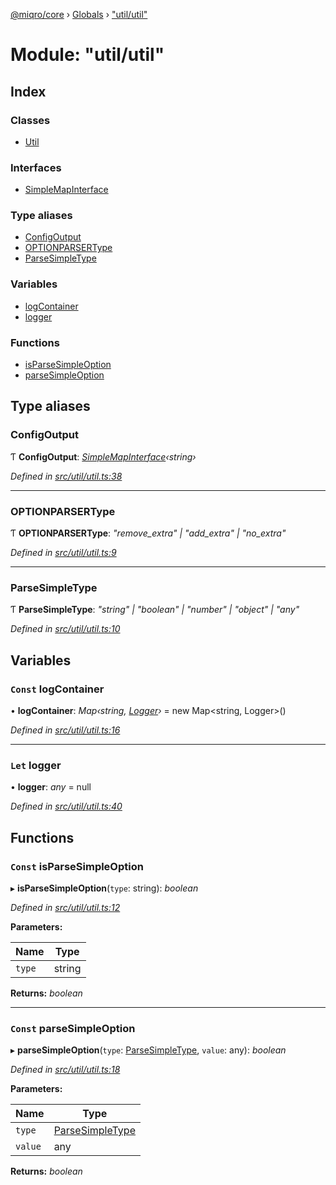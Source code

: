 [@miqro/core](../README.md) › [Globals](../globals.md) › ["util/util"](_util_util_.md)

# Module: "util/util"

## Index

### Classes

* [Util](../classes/_util_util_.util.md)

### Interfaces

* [SimpleMapInterface](../interfaces/_util_util_.simplemapinterface.md)

### Type aliases

* [ConfigOutput](_util_util_.md#configoutput)
* [OPTIONPARSERType](_util_util_.md#optionparsertype)
* [ParseSimpleType](_util_util_.md#parsesimpletype)

### Variables

* [logContainer](_util_util_.md#const-logcontainer)
* [logger](_util_util_.md#let-logger)

### Functions

* [isParseSimpleOption](_util_util_.md#const-isparsesimpleoption)
* [parseSimpleOption](_util_util_.md#const-parsesimpleoption)

## Type aliases

###  ConfigOutput

Ƭ **ConfigOutput**: *[SimpleMapInterface](../interfaces/_util_util_.simplemapinterface.md)‹string›*

*Defined in [src/util/util.ts:38](https://github.com/claukers/miqro-core/blob/64522a7/src/util/util.ts#L38)*

___

###  OPTIONPARSERType

Ƭ **OPTIONPARSERType**: *"remove_extra" | "add_extra" | "no_extra"*

*Defined in [src/util/util.ts:9](https://github.com/claukers/miqro-core/blob/64522a7/src/util/util.ts#L9)*

___

###  ParseSimpleType

Ƭ **ParseSimpleType**: *"string" | "boolean" | "number" | "object" | "any"*

*Defined in [src/util/util.ts:10](https://github.com/claukers/miqro-core/blob/64522a7/src/util/util.ts#L10)*

## Variables

### `Const` logContainer

• **logContainer**: *Map‹string, [Logger](../interfaces/_util_logger_.logger.md)›* = new Map<string, Logger>()

*Defined in [src/util/util.ts:16](https://github.com/claukers/miqro-core/blob/64522a7/src/util/util.ts#L16)*

___

### `Let` logger

• **logger**: *any* = null

*Defined in [src/util/util.ts:40](https://github.com/claukers/miqro-core/blob/64522a7/src/util/util.ts#L40)*

## Functions

### `Const` isParseSimpleOption

▸ **isParseSimpleOption**(`type`: string): *boolean*

*Defined in [src/util/util.ts:12](https://github.com/claukers/miqro-core/blob/64522a7/src/util/util.ts#L12)*

**Parameters:**

Name | Type |
------ | ------ |
`type` | string |

**Returns:** *boolean*

___

### `Const` parseSimpleOption

▸ **parseSimpleOption**(`type`: [ParseSimpleType](_util_util_.md#parsesimpletype), `value`: any): *boolean*

*Defined in [src/util/util.ts:18](https://github.com/claukers/miqro-core/blob/64522a7/src/util/util.ts#L18)*

**Parameters:**

Name | Type |
------ | ------ |
`type` | [ParseSimpleType](_util_util_.md#parsesimpletype) |
`value` | any |

**Returns:** *boolean*
